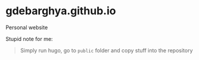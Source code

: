 # gdebarghya.github.io
Personal website

Stupid note for me: 
> Simply run hugo, go to `public` folder and copy stuff into the repository 
